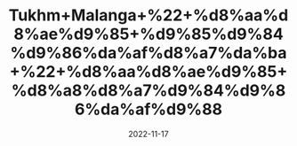 ---
title: 'Tukhm+Malanga+%22+%d8%aa%d8%ae%d9%85+%d9%85%d9%84%d9%86%da%af%d8%a7%da%ba+%22+%d8%aa%d8%ae%d9%85+%d8%a8%d8%a7%d9%84%d9%86%da%af%d9%88'
date: '2022-11-17' 
metatag: '' 
inventory: '0' 
draft: false 
# meta description 
shortDescripton: 'Basil+Seeds%22+Tukh+Malanga+is+a+healthy+detox+for+your+body+that+ensures+cleanness+and+promotes+healthy+skin.+It+also+has+anti-fungal+and+anti-microbial+properties.'
description: 'Seed+%d8%aa%d8%ae%d9%85++%d8%a8%db%8c%d8%ac'
longdescription: ''
tags: ''
brand: ''
subCategory: ''
unit: '250 gm-Pk'
sellCount: '0'
featured: True
# product Price
price: '350.0'
# Product Short Description
shortDescription: 'Basil+Seeds%22+Tukh+Malanga+is+a+healthy+detox+for+your+body+that+ensures+cleanness+and+promotes+healthy+skin.+It+also+has+anti-fungal+and+anti-microbial+properties.'
productID: 'D66F0FF7-212A-ED11-9968-005056B3A416'
type: 'products'
category: 'Seed+%d8%aa%d8%ae%d9%85++%d8%a8%db%8c%d8%ac' 
thumnailproduct: 'https://eraconnect.blob.core.windows.net/product-images/aminsaddiquidawakhana/D66F0FF7-212A-ED11-9968-005056B3A416.webp' 
images:
  - image: 'https://eraconnect.blob.core.windows.net/product-images/aminsaddiquidawakhana/D66F0FF7-212A-ED11-9968-005056B3A416.webp'  
Variants:
---